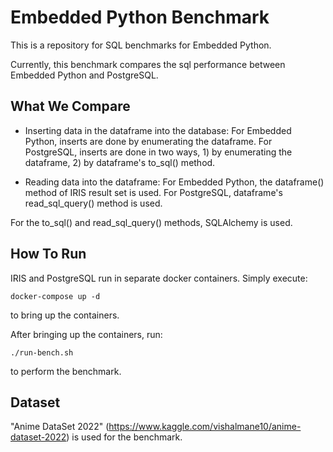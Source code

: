 # Embedded Python Benchmark
This is a repository for SQL benchmarks for Embedded Python. 

Currently, this benchmark compares the sql performance between 
Embedded Python and PostgreSQL. 

## What We Compare

* Inserting data in the dataframe into the database: For Embedded Python, inserts are done by enumerating the dataframe. For PostgreSQL, inserts are done in two ways, 1) by enumerating the dataframe, 2) by dataframe's to_sql() method.

* Reading data into the dataframe: For Embedded Python, the dataframe() method of IRIS result set is used. For PostgreSQL, dataframe's read_sql_query() method is used.

For the to_sql() and read_sql_query() methods, SQLAlchemy is used.

## How To Run
IRIS and PostgreSQL run in separate docker containers. Simply execute:

```
docker-compose up -d
```

to bring up the containers.

After bringing up the containers, run:

```
./run-bench.sh
```

to perform the benchmark.

## Dataset

"Anime DataSet 2022" (https://www.kaggle.com/vishalmane10/anime-dataset-2022) is used for the benchmark.

